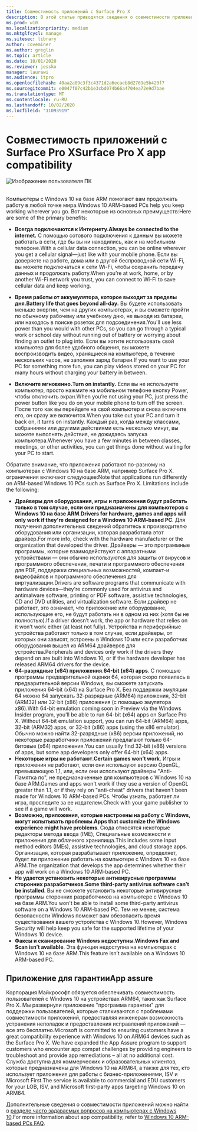 ```yaml
---
title: Совместимость приложений с Surface Pro X
description: В этой статье приводятся сведения о совместимости приложений для компьютеров с процессорами Surface Pro X ARM.
ms.prod: w10
ms.localizationpriority: medium
ms.mktglfcycl: manage
ms.sitesec: library
author: coveminer
ms.author: greglin
ms.topic: article
ms.date: 10/01/2020
ms.reviewer: jessko
manager: laurawi
ms.audience: itpro
ms.openlocfilehash: 40aa2a89c3f3c4371d2a6ecaeb8d2769e5b420f7
ms.sourcegitcommit: e0047f07c42b1e3cbd074b66a4704ea72e9d7bae
ms.translationtype: MT
ms.contentlocale: ru-RU
ms.lasthandoff: 10/02/2020
ms.locfileid: "11093919"
---
```

# <span data-ttu-id="b356b-103">Совместимость приложений с Surface Pro X</span><span class="sxs-lookup"><span data-stu-id="b356b-103">Surface Pro X app compatibility</span></span>



 ![Изображение пользователя ПК](images/4527790_en_4.png)<br><br>



<span data-ttu-id="b356b-105">Компьютеры с Windows 10 на базе ARM помогают вам продолжать работу в любой точке мира.</span><span class="sxs-lookup"><span data-stu-id="b356b-105">Windows 10 ARM-based PCs help you keep working wherever you go.</span></span> <span data-ttu-id="b356b-106">Вот некоторые из основных преимуществ:</span><span class="sxs-lookup"><span data-stu-id="b356b-106">Here are some of the primary benefits:</span></span>

- **<span data-ttu-id="b356b-107">Всегда подключаются к Интернету.</span><span class="sxs-lookup"><span data-stu-id="b356b-107">Always be connected to the internet.</span></span>** <span data-ttu-id="b356b-108">С помощью сотового подключения к данным вы можете работать в сети, где бы вы ни находились, как и на мобильном телефоне.</span><span class="sxs-lookup"><span data-stu-id="b356b-108">With a cellular data connection, you can be online wherever you get a cellular signal—just like with your mobile phone.</span></span> <span data-ttu-id="b356b-109">Если вы доверяете на работе, дома или в другой беспроводной сети Wi-Fi, вы можете подключаться к сети Wi-Fi, чтобы сохранить передачу данных и продолжать работу.</span><span class="sxs-lookup"><span data-stu-id="b356b-109">When you’re at work, home, or by another Wi-Fi network you trust, you can connect to Wi-Fi to save cellular data and keep working.</span></span>

- **<span data-ttu-id="b356b-110">Время работы от аккумулятора, которое выходит за пределы дня.</span><span class="sxs-lookup"><span data-stu-id="b356b-110">Battery life that goes beyond all-day.</span></span>**  <span data-ttu-id="b356b-111">Вы будете использовать меньше энергии, чем на других компьютерах, и вы сможете пройти по обычному рабочему или учебному дню, не выходя из батареи, или находясь в поиске розеток для подсоединения.</span><span class="sxs-lookup"><span data-stu-id="b356b-111">You'll use less power than you would with other PCs, so you can go through a typical work or school day without running out of battery or worrying about finding an outlet to plug into.</span></span> <span data-ttu-id="b356b-112">Если вы хотите использовать свой компьютер для более удобного общения, вы можете воспроизводить видео, хранящиеся на компьютере, в течение нескольких часов, не заполняя заряд батареи.</span><span class="sxs-lookup"><span data-stu-id="b356b-112">If you want to use your PC for something more fun, you can play videos stored on your PC for many hours without charging your battery in between.</span></span>

- **<span data-ttu-id="b356b-113">Включите мгновенно.</span><span class="sxs-lookup"><span data-stu-id="b356b-113">Turn on instantly.</span></span>** <span data-ttu-id="b356b-114">Если вы не используете компьютер, просто нажмите на мобильном телефоне кнопку Power, чтобы отключить экран.</span><span class="sxs-lookup"><span data-stu-id="b356b-114">When you’re not using your PC, just press the power button like you do on your mobile phone to turn off the screen.</span></span> <span data-ttu-id="b356b-115">После того как вы перейдете на свой компьютер и снова включите его, он сразу же включится.</span><span class="sxs-lookup"><span data-stu-id="b356b-115">When you take out your PC and turn it back on, it turns on instantly.</span></span> <span data-ttu-id="b356b-116">Каждый раз, когда между классами, собраниями или другими действиями есть несколько минут, вы можете выполнять действия, не дожидаясь запуска компьютера.</span><span class="sxs-lookup"><span data-stu-id="b356b-116">Whenever you have a few minutes in between classes, meetings, or other activities, you can get things done without waiting for your PC to start.</span></span>

<span data-ttu-id="b356b-117">Обратите внимание, что приложения работают по-разному на компьютерах с Windows 10 на базе ARM, например Surface Pro X. ограничения включают следующее:</span><span class="sxs-lookup"><span data-stu-id="b356b-117">Note that applications run differently on ARM-based Windows 10 PCs such as Surface Pro X. Limitations include the following:</span></span>

- <span data-ttu-id="b356b-118">**Драйверы для оборудования, игры и приложения будут работать только в том случае, если они предназначены для компьютеров с Windows 10 на базе ARM**.</span><span class="sxs-lookup"><span data-stu-id="b356b-118">**Drivers for hardware, games and apps will only work if they're designed for a Windows 10 ARM-based PC**.</span></span> <span data-ttu-id="b356b-119">Для получения дополнительных сведений обратитесь к производителю оборудования или организации, которая разработала этот драйвер.</span><span class="sxs-lookup"><span data-stu-id="b356b-119">For more info, check with the hardware manufacturer or the organization that developed the driver.</span></span> <span data-ttu-id="b356b-120">Драйверы — это программные программы, которые взаимодействуют с аппаратными устройствами — они обычно используются для защиты от вирусов и программного обеспечения, печати и программного обеспечения для PDF, поддержки специальных возможностей, компакт-и видеофайлов и программного обеспечения для виртуализации.</span><span class="sxs-lookup"><span data-stu-id="b356b-120">Drivers are software programs that communicate with hardware devices—they're commonly used for antivirus and antimalware software, printing or PDF software, assistive technologies, CD and DVD utilities, and virtualization software.</span></span> <span data-ttu-id="b356b-121">Если драйвер не работает, это означает, что приложение или оборудование, использующие его, не будут работать ни в одном из них (хотя бы не полностью).</span><span class="sxs-lookup"><span data-stu-id="b356b-121">If a driver doesn’t work, the app or hardware that relies on it won’t work either (at least not fully).</span></span> <span data-ttu-id="b356b-122">Устройства и периферийные устройства работают только в том случае, если драйверы, от которых они зависят, встроены в Windows 10 или если разработчик оборудования вышел из ARM64 драйверов для устройства.</span><span class="sxs-lookup"><span data-stu-id="b356b-122">Peripherals and devices only work if the drivers they depend on are built into Windows 10, or if the hardware developer has released ARM64 drivers for the device.</span></span>
- <span data-ttu-id="b356b-123">**64-разрядные (x64) приложения**.</span><span class="sxs-lookup"><span data-stu-id="b356b-123">**64-bit (x64) apps**.</span></span> <span data-ttu-id="b356b-124">С помощью программы предварительной оценки 64, которая скоро появилась в предварительной версии Windows, вы сможете запускать приложения 64-bit (x64) на Surface Pro X. Без поддержки эмуляции 64 можно 64 запускать 32-разрядные (ARM64) приложения, 32-bit (ARM32) или 32-bit (x86) приложения (с помощью эмулятора x86).</span><span class="sxs-lookup"><span data-stu-id="b356b-124">With 64-bit emulation coming soon in Preview via the Windows Insider program, you'll be able to run 64-bit (x64) apps on Surface Pro X. Without 64-bit emulation support, you can run 64-bit (ARM64) apps, 32-bit (ARM32) apps, or 32-bit (x86) apps (using the x86 emulator).</span></span> <span data-ttu-id="b356b-125">Обычно можно найти 32-разрядные (x86) версии приложений, но некоторые разработчики приложений предлагают только 64-битовые (x64) приложения.</span><span class="sxs-lookup"><span data-stu-id="b356b-125">You can usually find 32-bit (x86) versions of apps, but some app developers only offer 64-bit (x64) apps.</span></span>
- <span data-ttu-id="b356b-126">**Некоторые игры не работают**.</span><span class="sxs-lookup"><span data-stu-id="b356b-126">**Certain games won’t work**.</span></span> <span data-ttu-id="b356b-127">Игры и приложения не работают, если они используют версию OpenGL, превышающую 1,1, или, если они используют драйверы "Anti-Памятка по", не предназначенные для компьютеров с Windows 10 на базе ARM.</span><span class="sxs-lookup"><span data-stu-id="b356b-127">Games and apps won't work if they use a version of OpenGL greater than 1.1, or if they rely on "anti-cheat" drivers that haven't been made for Windows 10 ARM-based PCs.</span></span> <span data-ttu-id="b356b-128">Чтобы узнать, работает ли игра, проследите за ее издателем.</span><span class="sxs-lookup"><span data-stu-id="b356b-128">Check with your game publisher to see if a game will work.</span></span>
- <span data-ttu-id="b356b-129">**Возможно, приложения, которые настроены на работу с Windows, могут испытывать проблемы**.</span><span class="sxs-lookup"><span data-stu-id="b356b-129">**Apps that customize the Windows experience might have problems**.</span></span> <span data-ttu-id="b356b-130">Сюда относятся некоторые редакторы метода ввода (IME), Специальные возможности и приложения для облачного хранилища.</span><span class="sxs-lookup"><span data-stu-id="b356b-130">This includes some input method editors (IMEs), assistive technologies, and cloud storage apps.</span></span> <span data-ttu-id="b356b-131">Организация, которая разрабатывает приложение, определяет, будет ли приложение работать на компьютере с Windows 10 на базе ARM.</span><span class="sxs-lookup"><span data-stu-id="b356b-131">The organization that develops the app determines whether their app will work on a Windows 10 ARM-based PC.</span></span>
- <span data-ttu-id="b356b-132">**Не удается установить некоторые антивирусные программы сторонних разработчиков**.</span><span class="sxs-lookup"><span data-stu-id="b356b-132">**Some third-party antivirus software can’t be installed**.</span></span> <span data-ttu-id="b356b-133">Вы не сможете установить некоторые антивирусные программы сторонних разработчиков на компьютере с Windows 10 на базе ARM.</span><span class="sxs-lookup"><span data-stu-id="b356b-133">You won't be able to install some third-party antivirus software on a Windows 10 ARM-based PC.</span></span> <span data-ttu-id="b356b-134">Тем не менее, система безопасности Windows поможет вам обезопасить время существования вашего устройства с Windows 10.</span><span class="sxs-lookup"><span data-stu-id="b356b-134">However, Windows Security will help keep you safe for the supported lifetime of your Windows 10 device.</span></span>
- <span data-ttu-id="b356b-135">**Факсы и сканирование Windows недоступны**.</span><span class="sxs-lookup"><span data-stu-id="b356b-135">**Windows Fax and Scan isn’t available**.</span></span> <span data-ttu-id="b356b-136">Эта функция недоступна на компьютерах с Windows 10 на базе ARM.</span><span class="sxs-lookup"><span data-stu-id="b356b-136">This feature isn’t available on a Windows 10 ARM-based PC.</span></span>

## <span data-ttu-id="b356b-137">Приложение для гарантии</span><span class="sxs-lookup"><span data-stu-id="b356b-137">App assure</span></span>

<span data-ttu-id="b356b-138">Корпорация Майкрософт обязуется обеспечивать совместимость пользователей с Windows 10 на устройствах ARM64, таких как Surface Pro X. Мы развернули приложение "программа гарантии" для поддержки пользователей, которые сталкиваются с проблемами совместимости приложений, предоставляя инженерам возможность устранения неполадок и предоставления исправлений приложений — все это бесплатно.</span><span class="sxs-lookup"><span data-stu-id="b356b-138">Microsoft is committed to ensuring customers have a great compatibility experience with Windows 10 on ARM64 devices such as the Surface Pro X. We have expanded the App Assure program to support customers who encounter app compat challenges by providing engineers to troubleshoot and provide app remediations – all at no additional cost.</span></span> <span data-ttu-id="b356b-139">Служба доступна для коммерческих и образовательных клиентов, которые предназначены для Windows 10 на ARM64, а также для тех, кто использует приложения для работы с бизнес-приложениями, ISV и Microsoft First.</span><span class="sxs-lookup"><span data-stu-id="b356b-139">The service is available to commercial and EDU customers for your LOB, ISV, and Microsoft first-party apps targeting Windows 10 on ARM64.</span></span> 

<span data-ttu-id="b356b-140">Дополнительные сведения о совместимости приложений можно найти в [разделе часто задаваемых вопросов на компьютерах с Windows 10](https://support.microsoft.com/en-us/help/4521606).</span><span class="sxs-lookup"><span data-stu-id="b356b-140">For more information about app compatibility, refer to [Windows 10 ARM-based PCs FAQ](https://support.microsoft.com/en-us/help/4521606).</span></span>
